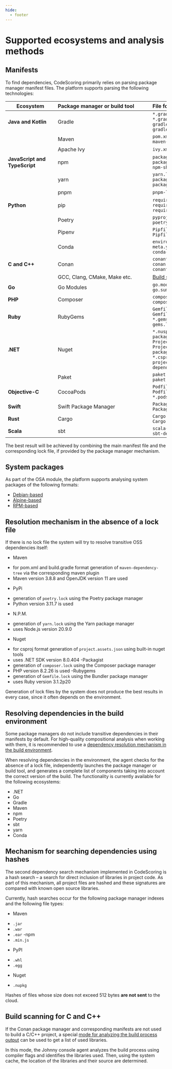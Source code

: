 ```yaml
---
hide:
  - footer
---
```


# Supported ecosystems and analysis methods

## Manifests

To find dependencies, CodeScoring primarily relies on parsing package manager manifest files. The platform supports parsing the following technologies:

| Ecosystem <div style="width:140px"> | Package manager or build tool <div style="width:280px"> | File format <div style="width:250px"> |
|----------------|:----------------|:-----------|
| **Java and Kotlin** | Gradle | `*.gradle`<br/>`*.gradle.kts`<br/>`gradle-dependency-tree.txt`<br/>`gradle.lockfile` |
| | Maven | `pom.xml`<br/>`maven-dependency-tree.txt` |
| | Apache Ivy | `ivy.xml` |
| **JavaScript and TypeScript** | npm | `package.json`<br/>`package-lock.json`<br/>`npm-shrinkwrap.json` |
| | yarn | `yarn.lock`<br/>`package.json`<br/>`package-lock.json`|
| | pnpm | `pnpm-lock.yaml` |
| **Python** | pip | `requirements.txt`<br/>`requirements.pip`<br/>`requires.txt` |
| | Poetry | `pyproject.toml`<br/>`poetry.lock` |
| | Pipenv | `Pipfile`<br/>`Pipfile.lock` |
| | Conda | `environment.yml`<br/>`meta.yml`<br/>`conda-lock.yml` |
| **C and C++** | Conan | `conanfile.txt`<br/>`conan.lock`<br/>`conanfile.py` |
| | GCC, Clang, CMake, Make etc. | [Build scanning](/agent/scan-build.en/)|
| **Go** | Go Modules | `go.mod`<br/>`go.sum` |
| **PHP** | Composer | `composer.json`<br/>`composer.lock` |
| **Ruby** | RubyGems | `Gemfile`<br/>`Gemfile.lock`<br/>`*.gemspec`<br/>`gems.locked` |
| **.NET** | Nuget | `*.nuspec`<br/>`packages.lock.json`<br/>`Project.json`<br/>`Project.lock.json`<br/>`packages.config`<br/>`*.csproj`<br/>`project.assets.json`<br/>`dependencyReport.json` |
| | Paket | `paket.dependencies`<br/>`paket.lock` |
| **Objective-C** | CocoaPods | `Podfile`<br/>`Podfile.lock`<br/>`*.podspec` |
| **Swift** | Swift Package Manager | `Package.swift`<br/>`Package.resolved` |
| **Rust** | Cargo | `Cargo.toml`<br/>`Cargo.lock` |
| **Scala** | sbt | `scala-dependency-tree.txt`<br/>`sbt-dependency-tree.txt` |

The best result will be achieved by combining the main manifest file and the corresponding lock file, if provided by the package manager mechanism.

## System packages

As part of the OSA module, the platform supports analysing system packages of the following formats:

- [Debian-based](https://www.debian.org/distrib/packages)
- [Alpine-based](https://docs.alpinelinux.org/user-handbook/0.1a/Working/apk.html)
- [RPM-based](https://rpm.org)

## Resolution mechanism in the absence of a lock file

If there is no lock file the system will try to resolve transitive OSS dependencies itself:

- Maven
 + for pom.xml and build.gradle format generation of `maven-dependency-tree` via the corresponding maven plugin
 + Maven version 3.8.8 and OpenJDK version 11 are used
- PyPi
 + generation of `poetry.lock` using the Poetry package manager
 + Python version 3.11.7 is used
- N.P.M.
 + generation of `yarn.lock` using the Yarn package manager
 + uses Node.js version 20.9.0
- Nuget
 + for csproj format generation of `project.assets.json` using built-in nuget tools
 + uses .NET SDK version 8.0.404
-Packagist
 + generation of `composer.lock` using the Composer package manager
 + PHP version 8.2.26 is used
-Rubygems
 + generation of `Gemfile.lock` using the Bundler package manager
 + uses Ruby version 3.1.2p20

Generation of lock files by the system does not produce the best results in every case, since it often depends on the environment.

## Resolving dependencies in the build environment

Some package managers do not include transitive dependencies in their manifests by default. For high-quality compositional analysis when working with them, it is recommended to use a [dependency resolution mechanism in the build environment](/agent/resolve.en.md).

When resolving dependencies in the environment, the agent checks for the absence of a lock file, independently launches the package manager or build tool, and generates a complete list of components taking into account the correct version of the build. The functionality is currently available for the following ecosystems:

- .NET
- Go
- Gradle
- Maven
- npm
- Poetry
- sbt
- yarn
- Conda

## Mechanism for searching dependencies using hashes

The second dependency search mechanism implemented in CodeScoring is a hash search – a search for direct inclusion of libraries in project code. As part of this mechanism, all project files are hashed and these signatures are compared with known open source libraries.

Currently, hash searches occur for the following package manager indexes and the following file types:

- Maven
 + `.jar`
 + `.war`
 + `.ear`
-npm
 + `.min.js`
- PyPI
 + `.whl`
 + `.egg`
- Nuget
 + `.nupkg`


Hashes of files whose size does not exceed 512 bytes **are not sent** to the cloud.

## Build scanning for C and C++

If the Conan package manager and corresponding manifests are not used to build a C/C++ project, a special [mode for analyzing the build process output](/agent/scan-build.en) can be used to get a list of used libraries.

In this mode, the Johnny console agent analyzes the build process using compiler flags and identifies the libraries used. Then, using the system cache, the location of the libraries and their source are determined.
